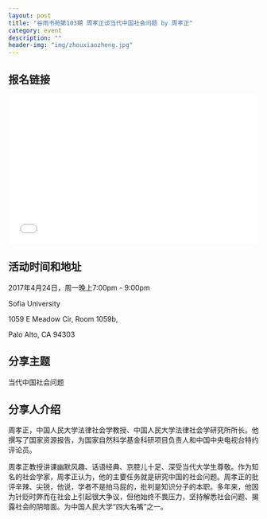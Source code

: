 ```yaml
---
layout: post
title: "谷雨书苑第103期 周孝正谈当代中国社会问题 by 周孝正"
category: event
description: ""
header-img: "img/zhouxiaozheng.jpg"
---
```

## 报名链接
<div style="width:100%; text-align:left;" ><iframe src="//eventbrite.com/tickets-external?eid=33947972299&ref=etckt" frameborder="0" height="300" width="100%" vspace="0" hspace="0" marginheight="5" marginwidth="5" scrolling="auto" allowtransparency="true"></iframe></div>

## 活动时间和地址
2017年4月24日，周一晚上7:00pm - 9:00pm

Sofia University 

1059 E Meadow Cir, Room 1059b,

Palo Alto, CA 94303

## 分享主题
当代中国社会问题

## 分享人介绍
周孝正，中国人民大学法律社会学教授、中国人民大学法律社会学研究所所长。他撰写了国家资源报告，为国家自然科学基金科研项目负责人和中国中央电视台特约评论员。

周孝正教授讲课幽默风趣、话语经典、京腔儿十足、深受当代大学生尊敬。作为知名的社会学家，周孝正认为，他的主要任务就是研究中国的社会问题。周孝正的批评辛辣、尖锐，他说，学者不是拍马屁的，批判是知识分子的本职。多年来，他因为针贬时弊而在社会上引起很大争议，但他始终不畏压力，坚持解悉社会问题、揭露社会的阴暗面。为中国人民大学“四大名嘴”之一。
